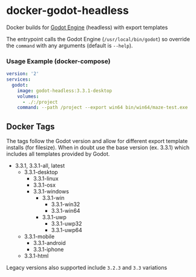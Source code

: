 # docker-godot-headless

Docker builds for [Godot Engine](https://godotengine.org/) (headless) with export templates

The entrypoint calls the Godot Engine (`/usr/local/bin/godot`) so override the `command` with any arguments (default is `--help`).

### Usage Example (docker-compose)

```yaml
version: '2'
services:
  godot:
    image: godot-headless:3.3.1-desktop
    volumes:
      - ./:/project
    command: --path /project --export win64 bin/win64/maze-test.exe
```

## Docker Tags

The tags follow the Godot version and allow for different export template installs (for filesize). When in doubt use the base version (ex. 3.3.1) which includes all templates provided by Godot.

- 3.3.1, 3.3.1-all, latest
  - 3.3.1-desktop
    - 3.3.1-linux
    - 3.3.1-osx
    - 3.3.1-windows
      - 3.3.1-win
        - 3.3.1-win32
        - 3.3.1-win64
      - 3.3.1-uwp
        - 3.3.1-uwp32
        - 3.3.1-uwp64
  - 3.3.1-mobile
    - 3.3.1-android
    - 3.3.1-iphone
  - 3.3.1-html

Legacy versions also supported include `3.2.3` and `3.3` variations
